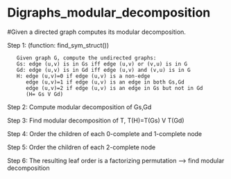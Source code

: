 # Digraphs_modular_decomposition

#Given a directed graph computes its modular decomposition.

Step 1: (function: find_sym_struct())
                     
       Given graph G, compute the undirected graphs: 
       Gs: edge (u,v) is in Gs iff edge (u,v) or (v,u) is in G
       Gd: edge (u,v) is in Gd iff edge (u,v) and (v,u) is in G
       H: edge (u,v)=0 if edge (u,v) is a non-edge
          edge (u,v)=1 if edge (u,v) is an edge in both Gs,Gd
          edge (u,v)=2 if edge (u,v) is an edge in Gs but not in Gd
          (H= Gs V Gd)

Step 2: Compute modular decomposition of Gs,Gd

Step 3: Find modular decomposition of T, T(H)=T(Gs) V T(Gd)

Step 4: Order the children of each 0-complete and 1-complete node

Step 5: Order the children of each 2-complete node

Step 6: The resulting leaf order is a factorizing permutation --> find modular decomposition
